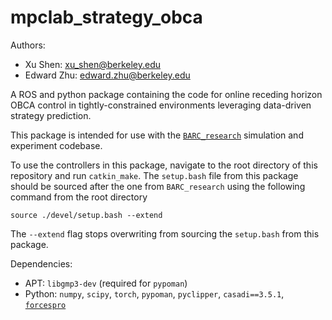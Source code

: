 # mpclab_strategy_obca

Authors:
- Xu Shen: xu_shen@berkeley.edu
- Edward Zhu: edward.zhu@berkeley.edu

A ROS and python package containing the code for online receding horizon OBCA control in tightly-constrained environments leveraging data-driven strategy prediction.

This package is intended for use with the [`BARC_research`](https://github.com/MPC-Berkeley/BARC_research.git) simulation and experiment codebase.

To use the controllers in this package, navigate to the root directory of this repository and run `catkin_make`. The `setup.bash` file from this package should be sourced after the one from `BARC_research` using the following command from the root directory
```
source ./devel/setup.bash --extend
```
The `--extend` flag stops overwriting from sourcing the `setup.bash` from this package.

Dependencies:
- APT: `libgmp3-dev` (required for `pypoman`)
- Python: `numpy`, `scipy`, `torch`, `pypoman`, `pyclipper`, `casadi==3.5.1`, [`forcespro`](https://forces.embotech.com/Documentation/installation/python.html)
